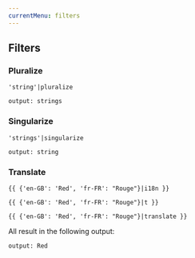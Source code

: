 ```yaml
---
currentMenu: filters
---
```


## Filters

### Pluralize
```twig
'string'|pluralize
```
```
output: strings
```

### Singularize
```twig
'strings'|singularize
```
```
output: string
```

### Translate
```twig
{{ {'en-GB': 'Red', 'fr-FR': "Rouge"}|i18n }}
```
```twig
{{ {'en-GB': 'Red', 'fr-FR': "Rouge"}|t }}
```
```twig
{{ {'en-GB': 'Red', 'fr-FR': "Rouge"}|translate }}
```
All result in the following output:
```
output: Red
```
